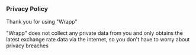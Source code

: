 ### Privacy Policy

Thank you for using "Wrapp"

"Wrapp" does not collect any private data from you and only obtains the latest exchange rate data via the internet, so you don't have to worry about privacy breaches
